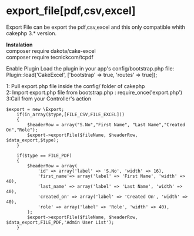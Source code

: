 # export_file[pdf,csv,excel]

Export File can be export the pdf,csv,excel and this only compatible whith cakephp 3.* version.

<b>Instalation</b><br>
composer require dakota/cake-excel<br>
composer require tecnickcom/tcpdf


Enable Plugin
Load the plugin in your app's config/bootstrap.php file:
Plugin::load('CakeExcel', ['bootstrap' => true, 'routes' => true]); 


1: Pull export.php file inside the config/ folder of cakephp<br>
2: Import export.php file from bootstrap.php : 
	require_once('export.php')<br>
3:Call from your Controller's action<br>

	$export = new \Export;
        if(in_array($type,[FILE_CSV,FILE_EXCEL]))
        {
            $headerRow = array("S.No","First Name", "Last Name","Created On","Role");
            $export->exportFile($fileName, $headerRow, $data_export,$type);
        }
        
        if($type == FILE_PDF)
        {
            $headerRow = array(
                'id' => array('label' => 'S.No', 'width' => 16),
                'first_name'=> array('label' => 'First Name', 'width' => 40),
                'last_name' => array('label' => 'Last Name', 'width' => 40),
                'created_on' => array('label' => 'Created On', 'width' => 40),
                'role' => array('label' => 'Role', 'width' => 40),
            );
            $export->exportFile($fileName, $headerRow, $data_export,FILE_PDF,'Admin User List');
        }  

